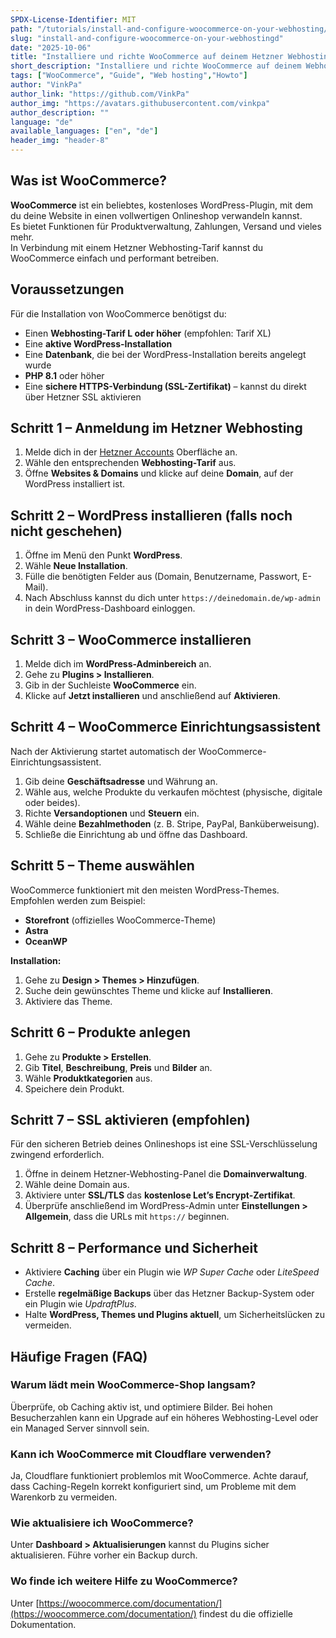 ```yaml
---
SPDX-License-Identifier: MIT
path: "/tutorials/install-and-configure-woocommerce-on-your-webhosting/de"
slug: "install-and-configure-woocommerce-on-your-webhostingd"
date: "2025-10-06"
title: "Installiere und richte WooCommerce auf deinem Hetzner Webhosting ein"
short_description: "Installiere und richte WooCommerce auf deinem Webhosting ein"
tags: ["WooCommerce", "Guide", "Web hosting","Howto"]
author: "VinkPa"
author_link: "https://github.com/VinkPa"
author_img: "https://avatars.githubusercontent.com/vinkpa"
author_description: ""
language: "de"
available_languages: ["en", "de"]
header_img: "header-8"
---
```


## Was ist WooCommerce?

**WooCommerce** ist ein beliebtes, kostenloses WordPress-Plugin, mit dem du deine Website in einen vollwertigen Onlineshop verwandeln kannst.  
Es bietet Funktionen für Produktverwaltung, Zahlungen, Versand und vieles mehr.  
In Verbindung mit einem Hetzner Webhosting-Tarif kannst du WooCommerce einfach und performant betreiben.


## Voraussetzungen

Für die Installation von WooCommerce benötigst du:

- Einen **Webhosting-Tarif L oder höher** (empfohlen: Tarif XL)  
- Eine **aktive WordPress-Installation**
- Eine **Datenbank**, die bei der WordPress-Installation bereits angelegt wurde
- **PHP 8.1** oder höher  
- Eine **sichere HTTPS-Verbindung (SSL-Zertifikat)** – kannst du direkt über Hetzner SSL aktivieren  


## Schritt 1 – Anmeldung im Hetzner Webhosting

1. Melde dich in der [Hetzner Accounts](https://accounts.hetzner.com) Oberfläche an.  
2. Wähle den entsprechenden **Webhosting-Tarif** aus.  
3. Öffne **Websites & Domains** und klicke auf deine **Domain**, auf der WordPress installiert ist.


## Schritt 2 – WordPress installieren (falls noch nicht geschehen)

1. Öffne im Menü den Punkt **WordPress**.  
2. Wähle **Neue Installation**.  
3. Fülle die benötigten Felder aus (Domain, Benutzername, Passwort, E-Mail).  
4. Nach Abschluss kannst du dich unter `https://deinedomain.de/wp-admin` in dein WordPress-Dashboard einloggen.


## Schritt 3 – WooCommerce installieren

1. Melde dich im **WordPress-Adminbereich** an.  
2. Gehe zu **Plugins > Installieren**.  
3. Gib in der Suchleiste **WooCommerce** ein.  
4. Klicke auf **Jetzt installieren** und anschließend auf **Aktivieren**.


## Schritt 4 – WooCommerce Einrichtungsassistent

Nach der Aktivierung startet automatisch der WooCommerce-Einrichtungsassistent.  

1. Gib deine **Geschäftsadresse** und Währung an.  
2. Wähle aus, welche Produkte du verkaufen möchtest (physische, digitale oder beides).  
3. Richte **Versandoptionen** und **Steuern** ein.  
4. Wähle deine **Bezahlmethoden** (z. B. Stripe, PayPal, Banküberweisung).  
5. Schließe die Einrichtung ab und öffne das Dashboard.


## Schritt 5 – Theme auswählen

WooCommerce funktioniert mit den meisten WordPress-Themes.  
Empfohlen werden zum Beispiel:

- **Storefront** (offizielles WooCommerce-Theme)
- **Astra**
- **OceanWP**

**Installation:**

1. Gehe zu **Design > Themes > Hinzufügen**.  
2. Suche dein gewünschtes Theme und klicke auf **Installieren**.  
3. Aktiviere das Theme.


## Schritt 6 – Produkte anlegen

1. Gehe zu **Produkte > Erstellen**.  
2. Gib **Titel**, **Beschreibung**, **Preis** und **Bilder** an.  
3. Wähle **Produktkategorien** aus.  
4. Speichere dein Produkt.


## Schritt 7 – SSL aktivieren (empfohlen)

Für den sicheren Betrieb deines Onlineshops ist eine SSL-Verschlüsselung zwingend erforderlich.

1. Öffne in deinem Hetzner-Webhosting-Panel die **Domainverwaltung**.  
2. Wähle deine Domain aus.  
3. Aktiviere unter **SSL/TLS** das **kostenlose Let’s Encrypt-Zertifikat**.  
4. Überprüfe anschließend im WordPress-Admin unter **Einstellungen > Allgemein**, dass die URLs mit `https://` beginnen.


## Schritt 8 – Performance und Sicherheit

- Aktiviere **Caching** über ein Plugin wie *WP Super Cache* oder *LiteSpeed Cache*.  
- Erstelle **regelmäßige Backups** über das Hetzner Backup-System oder ein Plugin wie *UpdraftPlus*.  
- Halte **WordPress, Themes und Plugins aktuell**, um Sicherheitslücken zu vermeiden.


## Häufige Fragen (FAQ)

### Warum lädt mein WooCommerce-Shop langsam?

Überprüfe, ob Caching aktiv ist, und optimiere Bilder. Bei hohen Besucherzahlen kann ein Upgrade auf ein höheres Webhosting-Level oder ein Managed Server sinnvoll sein.

### Kann ich WooCommerce mit Cloudflare verwenden?

Ja, Cloudflare funktioniert problemlos mit WooCommerce. Achte darauf, dass Caching-Regeln korrekt konfiguriert sind, um Probleme mit dem Warenkorb zu vermeiden.

### Wie aktualisiere ich WooCommerce?

Unter **Dashboard > Aktualisierungen** kannst du Plugins sicher aktualisieren. Führe vorher ein Backup durch.

### Wo finde ich weitere Hilfe zu WooCommerce?

Unter [https://woocommerce.com/documentation/](https://woocommerce.com/documentation/) findest du die offizielle Dokumentation.